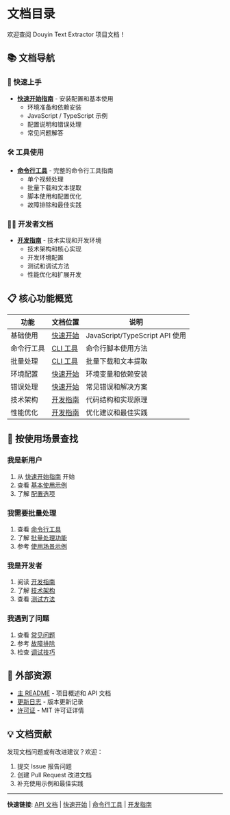 # 文档目录

欢迎查阅 Douyin Text Extractor 项目文档！

## 📚 文档导航

### 🚀 快速上手

- **[快速开始指南](./QUICKSTART.md)** - 安装配置和基本使用
  - 环境准备和依赖安装
  - JavaScript / TypeScript 示例
  - 配置说明和错误处理
  - 常见问题解答

### 🛠️ 工具使用

- **[命令行工具](./CLI.md)** - 完整的命令行工具指南
  - 单个视频处理
  - 批量下载和文本提取
  - 脚本使用和配置优化
  - 故障排除和最佳实践

### 👩‍💻 开发者文档

- **[开发指南](./DEVELOPMENT.md)** - 技术实现和开发环境
  - 技术架构和核心实现
  - 开发环境配置
  - 测试和调试方法
  - 性能优化和扩展开发

## 📋 核心功能概览

| 功能 | 文档位置 | 说明 |
|------|----------|------|
| 基础使用 | [快速开始](./QUICKSTART.md#基本使用) | JavaScript/TypeScript API 使用 |
| 命令行工具 | [CLI 工具](./CLI.md#详细功能) | 命令行脚本使用方法 |
| 批量处理 | [CLI 工具](./CLI.md#批量处理) | 批量下载和文本提取 |
| 环境配置 | [快速开始](./QUICKSTART.md#配置) | 环境变量和依赖安装 |
| 错误处理 | [快速开始](./QUICKSTART.md#错误处理) | 常见错误和解决方案 |
| 技术架构 | [开发指南](./DEVELOPMENT.md#技术架构) | 代码结构和实现原理 |
| 性能优化 | [开发指南](./DEVELOPMENT.md#性能优化) | 优化建议和最佳实践 |

## 🎯 按使用场景查找

### 我是新用户
1. 从 [快速开始指南](./QUICKSTART.md) 开始
2. 查看 [基本使用示例](./QUICKSTART.md#基本使用)
3. 了解 [配置选项](./QUICKSTART.md#配置)

### 我需要批量处理
1. 查看 [命令行工具](./CLI.md)
2. 了解 [批量处理功能](./CLI.md#批量处理)
3. 参考 [使用场景示例](./CLI.md#使用场景)

### 我是开发者
1. 阅读 [开发指南](./DEVELOPMENT.md)
2. 了解 [技术架构](./DEVELOPMENT.md#技术架构)
3. 查看 [测试方法](./DEVELOPMENT.md#测试)

### 我遇到了问题
1. 查看 [常见问题](./QUICKSTART.md#常见问题)
2. 参考 [故障排除](./CLI.md#故障排除)
3. 检查 [调试技巧](./DEVELOPMENT.md#调试技巧)

## 🔗 外部资源

- [主 README](../README.md) - 项目概述和 API 文档
- [更新日志](../CHANGELOG.md) - 版本更新记录
- [许可证](../LICENSE) - MIT 许可证详情

## 💡 文档贡献

发现文档问题或有改进建议？欢迎：

1. 提交 Issue 报告问题
2. 创建 Pull Request 改进文档
3. 补充使用示例和最佳实践

---

**快速链接**: [API 文档](../README.md) | [快速开始](./QUICKSTART.md) | [命令行工具](./CLI.md) | [开发指南](./DEVELOPMENT.md) 